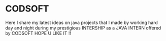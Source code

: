# CODSOFT
Here I share my latest ideas on java projects that I made by working hard day and night during my prestigious INTERSHIP as a JAVA INTERN offered by CODSOFT 
HOPE U LIKE IT !!
